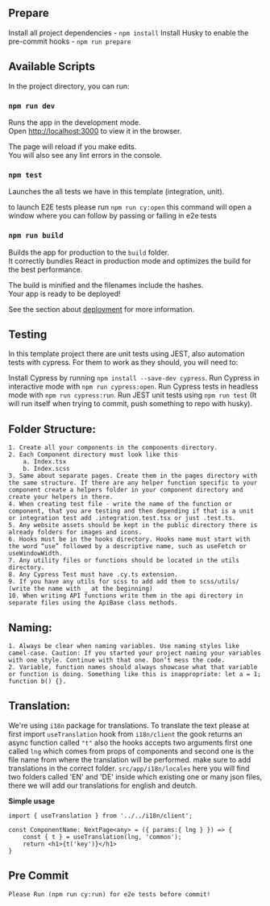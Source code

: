## Prepare

Install all project dependencies - `npm install`
Install Husky to enable the pre-commit hooks - `npm run prepare`

## Available Scripts

In the project directory, you can run:

### `npm run dev`

Runs the app in the development mode.\
Open [http://localhost:3000](http://localhost:3000) to view it in the browser.

The page will reload if you make edits.\
You will also see any lint errors in the console.

### `npm test`

Launches the all tests we have in this template (integration, unit).

to launch E2E tests please run ```npm run cy:open``` this command will open a window where you can follow by passing or failing in e2e tests

### `npm run build`

Builds the app for production to the `build` folder.\
It correctly bundles React in production mode and optimizes the build for the best performance.

The build is minified and the filenames include the hashes.\
Your app is ready to be deployed!

See the section about [deployment](https://facebook.github.io/create-react-app/docs/deployment) for more information.

## Testing

In this template project there are unit tests using JEST, also automation tests with cypress.
For them to work as they should, you will need to:

Install Cypress by running `npm install --save-dev cypress`.
Run Cypress in interactive mode with `npm run cypress:open`.
Run Cypress tests in headless mode with `npm run cypress:run`.
Run JEST unit tests using `npm run test` (It will run itself when trying to commit, push something to repo with husky).

## Folder Structure:

    1. Create all your components in the components directory.
    2. Each Component directory must look like this
        a. Index.tsx
        b. Index.scss
    3. Same about separate pages. Create them in the pages directory with the same structure. If there are any helper function specific to your component create a helpers folder in your component directory and create your helpers in there.
    4. When creating test file - write the name of the function or component, that you are testing and then depending if that is a unit or integration test add .integration.test.tsx or just .test.ts.
    5. Any website assets should be kept in the public directory there is already folders for images and icons.
    6. Hooks must be in the hooks directory. Hooks name must start with the word “use” followed by a descriptive name, such as useFetch or useWindowWidth.
    7. Any utility files or functions should be located in the utils directory.
    8. Any Cypress Test must have .cy.ts extension.
    9. If you have any utils for scss to add add them to scss/utils/ (write the name with _ at the beginning)
    10. When writing API functions write them in the api directory in separate files using the ApiBase class methods.

## Naming:

    1. Always be clear when naming variables. Use naming styles like camel-case. Caution: If you started your project naming your variables with one style. Continue with that one. Don’t mess the code.
    2. Variable, function names should always showcase what that variable or function is doing. Something like this is inappropriate: let a = 1; function b() {}.

## Translation:
We're using ```i18n``` package for translations. To translate the text please at first import ```useTranslation``` hook from ```i18n/client``` the gook returns an async function called ```"t"``` also the hooks accepts two arguments first one called ```lng``` which comes from props of components and second one is the file name from where the translation will be performed. make sure to add translations in the correct folder. ```src/app/i18n/locales``` here you will find two folders called 'EN' and 'DE' inside which existing one or many json files, there we will add our translations for english and deutch.

**Simple usage**
```
import { useTranslation } from '../../i18n/client';

const ComponentName: NextPage<any> = ({ params:{ lng } }) => {
    const { t } = useTranslation(lng, 'common');
    return <h1>{t('key')}</h1>
}
```

## Pre Commit
    Please Run (npm run cy:run) for e2e tests before commit!
